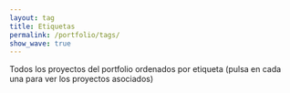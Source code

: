 ```yaml
---
layout: tag
title: Etiquetas
permalink: /portfolio/tags/
show_wave: true
---
```


Todos los proyectos del portfolio ordenados por etiqueta (pulsa en cada una para ver los proyectos asociados)
